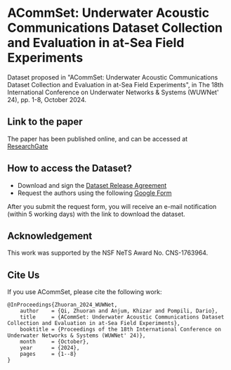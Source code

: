 # ACommSet: Underwater Acoustic Communications Dataset Collection and Evaluation in at-Sea Field Experiments
Dataset proposed in "ACommSet: Underwater Acoustic Communications Dataset Collection and Evaluation in at-Sea Field Experiments", in The 18th International Conference on Underwater Networks & Systems (WUWNet' 24), pp. 1-8, October 2024.

## Link to the paper
The paper has been published online, and can be accessed at [ResearchGate](https://www.researchgate.net/publication/385458167_ACommSet_Underwater_Acoustic_Communications_Dataset_Collection_and_Evaluation_in_at-Sea_Field_Experiments)

## How to access the Dataset?
- Download and sign the [Dataset Release Agreement](ACommSet_Agreement.pdf)
- Request the authors using the following [Google Form](https://forms.gle/Hid2rTRBLTkEnCuk7)

After you submit the request form, you will receive an e-mail notification (within 5 working days) with the link to download the dataset.

## Acknowledgement
This work was supported by the NSF NeTS Award No. CNS-1763964. 


## Cite Us
If you use ACommSet, please cite the following work:
```
@InProceedings{Zhuoran_2024_WUWNet,  
    author    = {Qi, Zhuoran and Anjum, Khizar and Pompili, Dario},  
    title     = {ACommSet: Underwater Acoustic Communications Dataset Collection and Evaluation in at-Sea Field Experiments},  
    booktitle = {Proceedings of the 18th International Conference on Underwater Networks & Systems (WUWNet' 24)},  
    month     = {October},  
    year      = {2024},  
    pages     = {1--8}  
}
```

